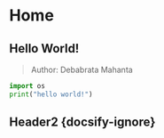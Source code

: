 # Home

## Hello World!


> Author: Debabrata Mahanta

```python
import os
print("hello world!")
```

## Header2 {docsify-ignore}